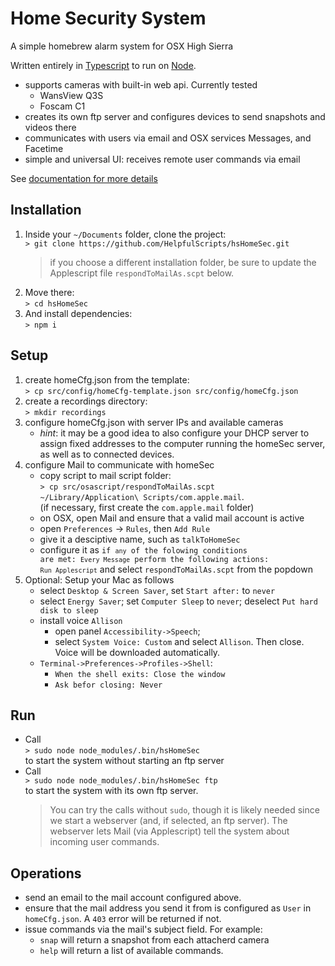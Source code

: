 # Home Security System
A simple homebrew alarm system for OSX High Sierra

Written entirely in [Typescript](typescriptlang.org) to run on [Node](nodejs.org).
- supports cameras with built-in web api. Currently tested
    - WansView Q3S
    - Foscam C1
- creates its own ftp server and configures devices to send snapshots and videos there
- communicates with users via email and OSX services Messages, and Facetime 
- simple and universal UI: receives remote user commands via email

See [documentation for more details](http://helpfulscripts.github.io/hsHomeSec/indexGH.html#!/api/hsHomeSec/0)

## Installation
1. Inside your `~/Documents` folder, clone the project:<br>
`> git clone https://github.com/HelpfulScripts/hsHomeSec.git`<br>
   > if you choose a different installation folder, be sure to update the Applescript file `respondToMailAs.scpt` below.
2. Move there:<br>
`> cd hsHomeSec`
3. And install dependencies:<br>
`> npm i`

## Setup
1. create homeCfg.json from the template:<br>
    `> cp src/config/homeCfg-template.json src/config/homeCfg.json`
2. create a recordings directory:<br>
    `> mkdir recordings`
3. configure homeCfg.json with server IPs and available cameras
   - *hint*: it may be a good idea to also configure your DHCP server to assign fixed addresses to the computer running the homeSec server, as well as to connected devices.
4. configure Mail to communicate with homeSec
   - copy script to mail script folder:<br>`> cp src/osascript/respondToMailAs.scpt                ~/Library/Application\ Scripts/com.apple.mail`.<br>
      (if necessary, first create the `com.apple.mail` folder)
   - on OSX, open Mail and ensure that a valid mail account is active
   - open `Preferences` -> `Rules`, then `Add Rule`
   - give it a desciptive name, such as `talkToHomeSec`
   - configure it as <code>if `any` of the folowing conditions are met: `Every Message` 
    perform the following actions: `Run Applescript`</code> and select `respondToMailAs.scpt` from the popdown
5. Optional: Setup your Mac as follows
    - select `Desktop & Screen Saver`, set `Start after:` to `never`
    - select `Energy Saver`; set `Computer Sleep` to `never`; deselect `Put hard disk to sleep`
    - install voice `Allison`
        - open panel `Accessibility->Speech`; 
        - select `System Voice: Custom` and select `Allison`. Then close. 
        Voice will be downloaded automatically.
    - `Terminal->Preferences->Profiles->Shell`:
        - `When the shell exits: Close the window`
        - `Ask befor closing: Never`

## Run
- Call<br>
    `> sudo node node_modules/.bin/hsHomeSec`<br>
    to start the system without starting an ftp server
- Call<br>
    `> sudo node node_modules/.bin/hsHomeSec ftp`<br>
    to start the system with its own ftp server.
    > You can try the calls without `sudo`, though it is likely needed since we start a webserver (and, if selected, an ftp server). 
    The webserver lets Mail (via Applescript) tell the system about incoming user commands.

## Operations
- send an email to the mail account configured above.
- ensure that the mail address you send it from is configured as `User` in `homeCfg.json`. A `403` error will be returned if not.
- issue commands via the mail's subject field. For example:
   - `snap` will return a snapshot from each attacherd camera
   - `help` will return a list of available commands.
